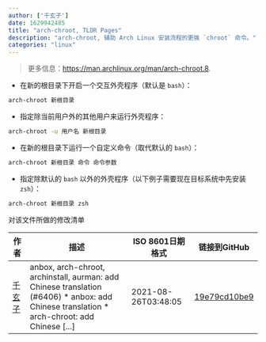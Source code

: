 ```yaml
---
author: ['千玄子']
date: 1629942485
title: "arch-chroot, TLDR Pages"
description: "arch-chroot, 辅助 Arch Linux 安装流程的更强 `chroot` 命令。"
categories: "linux"
---
```

> 更多信息：<https://man.archlinux.org/man/arch-chroot.8>.

- 在新的根目录下开启一个交互外壳程序（默认是 `bash`）：

```bash
arch-chroot 新根目录
```

- 指定除当前用户外的其他用户来运行外壳程序：

```bash
arch-chroot -u 用户名 新根目录
```

- 在新的根目录下运行一个自定义命令（取代默认的 `bash`）：

```bash
arch-chroot 新根目录 命令 命令参数
```

- 指定除默认的 `bash` 以外的外壳程序（以下例子需要现在目标系统中先安装 `zsh`）：

```bash
arch-chroot 新根目录 zsh
```
对该文件所做的修改清单


作者 | 描述 | ISO 8601日期格式 | 链接到GitHub
------|-----|-----|-----
[千玄子](mailto:ownbyzjuyk@gmail.com) | anbox, arch-chroot, archinstall, aurman: add Chinese translation (#6406) * anbox: add Chinese translation * arch-chroot: add Chinese [...] | 2021-08-26T03:48:05 | [19e79cd10be9](https://github.com/tldr-pages/tldr/commit/19e79cd10be9572d5a8b1dc18a48590c05892280)

